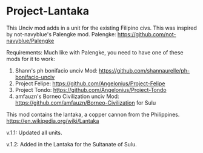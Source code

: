 # Project-Lantaka
This Unciv mod adds in a unit for the existing Filipino civs. This was inspired by not-navyblue's Palengke mod.
Palengke: https://github.com/not-navyblue/Palengke

Requirements:
Much like with Palengke, you need to have one of these mods for it to work:
1. Shann's ph bonifacio unciv Mod: https://github.com/shannaurelle/ph-bonifacio-unciv
2. Project Felipe: https://github.com/Angelonius/Project-Felipe
3. Project Tondo: https://github.com/Angelonius/Project-Tondo
4. amfauzn's Borneo Civilization unciv Mod: https://github.com/amfauzn/Borneo-Civilization for Sulu

This mod contains the lantaka, a copper cannon from the Philippines.
https://en.wikipedia.org/wiki/Lantaka

v.1.1: Updated all units.

v.1.2: Added in the Lantaka for the Sultanate of Sulu.
